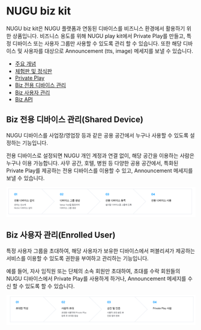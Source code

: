 # NUGU biz kit

NUGU biz kit은 NUGU 플랫폼과 연동된 디바이스를 비즈니스 환경에서 활용하기 위한 상품입니다. 비즈니스 용도를 위해 NUGU play kit에서 Private Play를 만들고, 특정 디바이스 또는 사용자 그룹만 사용할 수 있도록 관리 할 수 있습니다. 또한 해당 디바이스 및 사용자를 대상으로 Announcement \(tts, image\) 메세지를 보낼 수 있습니다.

* [주요 개념](nugu-biz-concept.md)
* [체험판 및 정식판](describebiz.md)
* [Private Play](private-play.md)
* [Biz 전용 디바이스 관리](manage-shared-device.md)
* [Biz 사용자 관리](manage-enrolled-user/)
* [Biz API](biz-api/)

## Biz 전용 디바이스 관리\(Shared Device\)

NUGU 디바이스를 사업장/영업장 등과 같은 공용 공간에서 누구나 사용할 수 있도록 설정하는 기능입니다.

전용 디바이스로 설정되면 NUGU 개인 계정과 연결 없이, 해당 공간을 이용하는 사람은 누구나 이용 가능합니다. 사무 공간, 호텔, 병원 등 다양한 공용 공간에서, 특화된 Private Play를 제공하는 전용 디바이스를 이용할 수 있고, Announcement 메세지를 보낼 수 있습니다.

![](../.gitbook/assets/assets_assets_-ll_j0vst5q1ujfaettc_-ll_luqqzmrqidwasrtv_-ll_lykoyg3z0bs-tyu2_ch1_12_01__1.png)

## Biz 사용자 관리\(Enrolled User\)

특정 사용자 그룹을 초대하여,  해당 사용자가 보유한 디바이스에서 퍼블리셔가 제공하는 서비스를 이용할 수 있도록 권한을 부여하고 관리하는 기능입니다.

예를 들어, 자사 임직원 또는 단체의 소속 회원만 초대하여, 초대를 수락 회원들의 NUGU 디바이스에서 Private Play를 사용하게 하거나, Announcement 메세지를 수신 할 수 있도록 할 수 있습니다.

![](../.gitbook/assets/assets_assets_-ll_j0vst5q1ujfaettc_-ll_luqqzmrqidwasrtv_-ll_lykq7xatd5mtnj0k_ch1_12_02__1.png)



